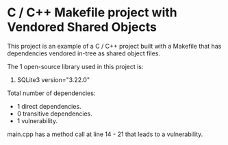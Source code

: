 # C / C++ Makefile project with Vendored Shared Objects

This project is an example of a C / C++ project built with a Makefile that has
dependencies vendored in-tree as shared object files.

The 1 open-source library used in this project is:

1. SQLite3 version="3.22.0"

Total number of dependencies:

* 1 direct dependencies.
* 0 transitive dependencies.
* 1 vulnerability.

main.cpp has a method call at line 14 - 21 that leads to a vulnerability.
